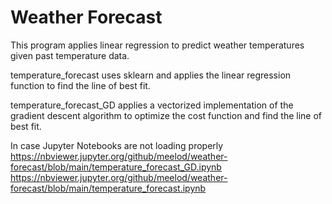 # Weather Forecast

This program applies linear regression to predict weather temperatures given past temperature data.

temperature_forecast uses sklearn and applies the linear regression function to find the line of best fit.  

temperature_forecast_GD applies a vectorized implementation of the gradient descent algorithm to optimize the cost function and find the line of best fit.

In case Jupyter Notebooks are not loading properly  
https://nbviewer.jupyter.org/github/meelod/weather-forecast/blob/main/temperature_forecast_GD.ipynb
https://nbviewer.jupyter.org/github/meelod/weather-forecast/blob/main/temperature_forecast.ipynb
